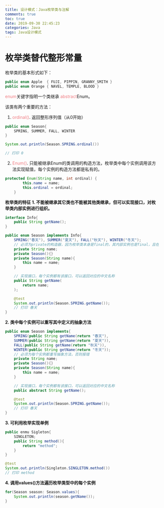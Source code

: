```yaml
---
title: 设计模式：Java枚举类与注解
comments: true
toc: true
date: 2019-09-30 22:45:23
categories: Java
tags: Java设计模式
---
```


# 枚举类替代整形常量

枚举类的基本形式如下：
```java
public enum Apple  { FUJI, PIPPIN, GRANNY_SMITH }
public enum Orange { NAVEL, TEMPLE, BLOOD }
```

<font color=#f07c82>enum</font>关键字指明一个类继承 <font color=#f07c82>abstract</font>Enum。

该类有两个重要的方法：

1. <font color=#f07c82>ordinal()</font>. 返回整形序列值（从0开始）
```java
public enum Season{
    SPRING, SUMMER, FALL, WINTER
}

System.out.println(Season.SPRING.ordinal())

// 打印 0
```

2. <font color=#f07c82>Enum()</font>. 只能被继承Enum的类调用的构造方法，枚举类中每个实例调用该方法实现赋值，每个实例的构造方法都是私有的。
```java
protected Enum(String name, int ordinal) {
        this.name = name;
        this.ordinal = ordinal;
    }
```

**枚举类的特征**
**1. 不能被继承其它类也不能被其他类继承，但可以实现接口，对枚举类内部实例进行组织。**
```java
interface Info{
    public String getName();
}

public enum Season implements Info{
    SPRING("春天"), SUMMER("夏天"), FALL("秋天"), WINTER("冬天");
    // 必须为private的构造器，因为枚举类本身是final的，其内部实例也是final，且在枚举类生成同时调用私有的构造器实现值的赋予
    private String name;
    private Season(){}
    private Season(String name){
        this name = name;
    }

    // 实现接口，每个实例都有该接口，可以返回对应的中文名称
    public String getName(
        return name;
    );

    @test
    System.out.println(Season.SPRING.getName());
    // 打印 春天
}
```

**2. 类中每个实例可以重写其中定义的抽象方法**

```java
public enum Season implements{
    SPRING(public String getName(return "春天"), 
    SUMMER(public String getName(return "夏天")), 
    FALL(public String getName(return "秋天")), 
    WINTER(public String getName(return "冬天"));
    // 必须为每个实例都重写抽象方法，否则报错
    private String name;
    private Season(){}
    private Season(String name){
        this name = name;
    }

    // 实现接口，每个实例都有该接口，可以返回对应的中文名称
    public abstract String getName();

    @test
    System.out.println(Season.SPRING.getName());
    // 打印 春天
}
```

**3. 可利用枚举实现单例**
```java
public enmu Sigleton{
    SINGLETON;
    public String method(){
        return "method";
    }
}

@test
System.out.println(Singleton.SINGLETON.method())
// 打印 method
```

**4. 调用values()方法遍历枚举类型中的每个实例**
```java
for(Season season: Season.values){
    System.out.println(season.getName());
}
```